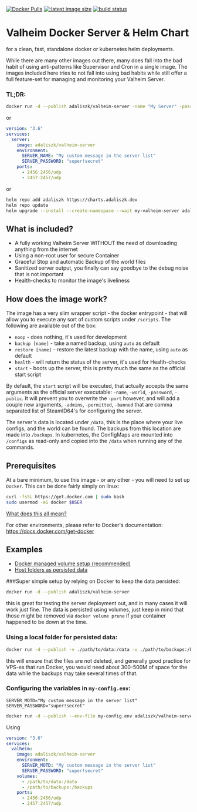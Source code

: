 [![Docker Pulls](https://img.shields.io/docker/pulls/adaliszk/valheim-server?label=pulls&style=for-the-badge)](https://hub.docker.com/r/adaliszk/valheim-server)
[![:latest image size](https://img.shields.io/docker/image-size/adaliszk/valheim-server/latest?style=for-the-badge)](https://hub.docker.com/r/adaliszk/valheim-server)
[![build status](https://img.shields.io/github/workflow/status/adaliszk/valheim-server/docker-build/develop?style=for-the-badge)](https://github.com/adaliszk/valheim-server/actions/workflows/docker-build.yml)

# Valheim Docker Server & Helm Chart
for a clean, fast, standalone docker or kubernetes helm deployments. 

While there are many other images out there, many does fall into the bad habit of using anti-patterns
like Supervisor and Cron in a single image. The images included here tries to not fall into using bad
habits while still offer a full feature-set for managing and monitoring your Valheim Server.

### TL;DR:
```bash
docker run -d --publish adaliszk/valheim-server -name "My Server" -password="super!secret"
```
or
```yaml
version: "3.6"
services:
  server:
    image: adaliszk/valheim-server
    environment:
      SERVER_NAME: "My custom message in the server list"
      SERVER_PASSWORD: "super!secret"
    ports:
      - 2456:2456/udp
      - 2457:2457/udp
```
or
```bash
helm repo add adaliszk https://charts.adaliszk.dev
helm repo update
helm upgrade --install --create-namespace --wait my-valheim-server adaliszk/valheim-server
```


## What is included?
- A fully working Valheim Server WITHOUT the need of downloading anything from the internet
- Using a non-root user for secure Container
- Graceful Stop and automatic Backup of the world files
- Sanitized server output, you finally can say goodbye to the debug noise that is not important
- Health-checks to monitor the image's liveliness
<!--
- Metrics from the logs for Monitoring, Alerting and Error reporting
- Examples how to deploy in Docker and Kubernetes environments with minimal effort
- Automation templates for deployment and backups
-->

## How does the image work?
The image has a very slim wrapper script - the docker entrypoint - that will allow you to execute any 
sort of custom scripts under `/scripts`. The following are available out of the box:
- `noop` - does nothing, it's used for development
- `backup [name]` - take a named backup, using `auto` as default
- `restore [name]` - restore the latest backup with the name, using `auto` as default
- `health` - will return the status of the server, it's used for Health-checks
- `start` - boots up the server, this is pretty much the same as the official start script

By default, the `start` script will be executed, that actually accepts the same arguments as the 
official server executable: `-name`, `-world`, `-password`, `-public`. It will prevent you to overwrite 
the `-port` however, and will add a couple new arguments, `-admins`, `-permitted`, `-banned` that are 
comma separated list of SteamID64's for configuring the server.

The server's data is located under `/data`, this is the place where your live configs, and the world 
can be found. The backups from this location are made into `/backups`. In kubernetes, the ConfigMaps
are mounted into `/configs` as read-only and copied into the `/data` when running any of the commands.

## Prerequisites
At a bare minimum, to use this image - or any other - you will need to set up `Docker`. This can be 
done fairly simply on linux:
```bash
curl -fsSL https://get.docker.com | sudo bash
sudo usermod -aG docker $USER
```
[What does this all mean?](docs/Quick-Docker-Install-Explanation.md)

For other environments, please refer to Docker's documentation:  
https://docs.docker.com/get-docker

## Examples 

- [Docker managed volume setup (recommended)](docs/examples/Docker-managed-Volumes.md)
- [Host folders as persisted data](docs/examples/Host-folder-Volumes.md)



###Super simple setup by relying on Docker to keep the data persisted:
```bash
docker run -d --publish adaliszk/valheim-server
```
this is great for testing the server deployment out, and in many cases it will work just fine. The data
is persisted using volumes, just keep in mind that those might be removed via `docker volume prune` if 
your container happened to be down at the time.

### Using a local folder for persisted data:
```bash
docker run -d --publish -v ./path/to/data:/data -v ./path/to/backups:/backups adaliszk/valheim-server
```
this will ensure that the files are not deleted, and generally good practice for VPS-es that run Docker,
you would need about 300-500M of space for the data while the backups may take several times of that.

### Configuring the variables in `my-config.env`:

```dotenv
SERVER_MOTD="My custom message in the server list"
SERVER_PASSWORD="super!secret"
```

```bash
docker run -d --publish --env-file my-config.env adaliszk/valheim-server
```

Using 

```yaml
version: "3.6"
services:
  valheim:
    image: adaliszk/valheim-server
    environment:
      SERVER_MOTD: "My custom message in the server list"
      SERVER_PASSWORD: "super!secret"
    volumes:
      - /path/to/data:/data
      - /path/to/backups:/backups
    ports:
      - 2456:2456/udp
      - 2457:2457/udp
```
